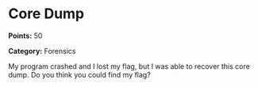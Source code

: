# Core Dump

**Points:** 50

**Category:** Forensics

My program crashed and I lost my flag, but I was able to recover this core dump. Do you think you could find my flag?
